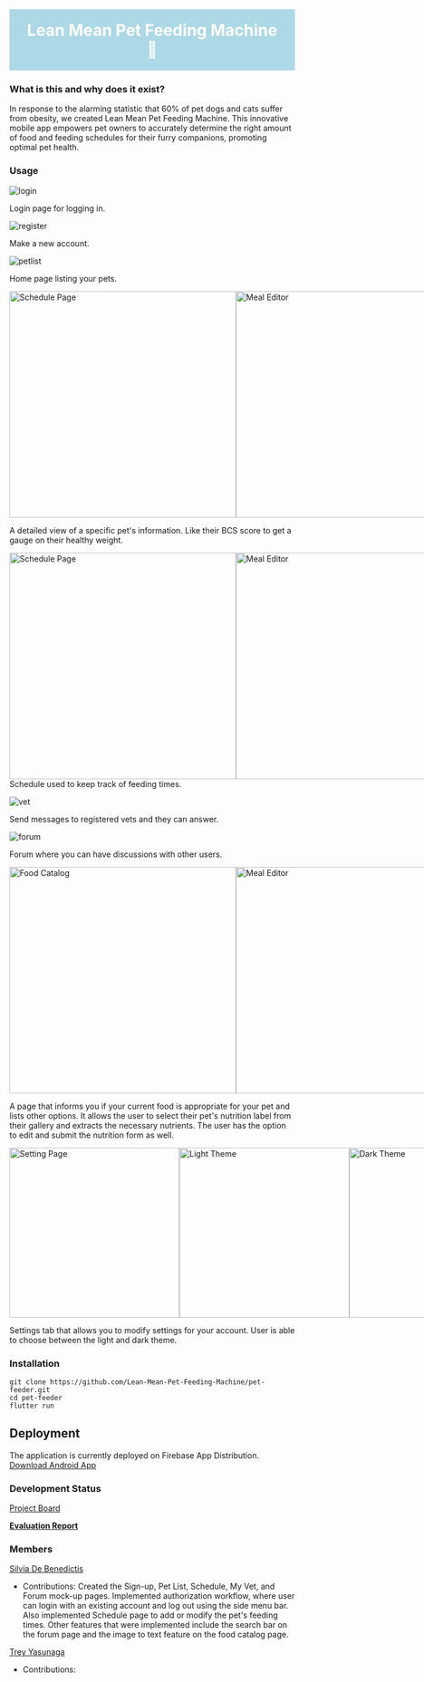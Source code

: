 <div style="background-color: #ADD8E6; color: white; padding: 20px; text-align: center;">
  <h1 style="display: inline;">Lean Mean Pet Feeding Machine 🐾 </h1>
</div>
  
### What is this and why does it exist?
In response to the alarming statistic that 60% of pet dogs and cats suffer from obesity, we created Lean Mean Pet Feeding Machine. This innovative mobile app empowers pet owners to accurately determine the right amount of food and feeding schedules for their furry companions, promoting optimal pet health.

### Usage
![login](/images/login.png)

Login page for logging in.

![register](/images/signup.png)

Make a new account.

![petlist](/images/new-petlist.png)

Home page listing your pets.

<div style="display: flex; justify-content: space-around;">
    <img src="/images/pet-info-pt1.png" alt="Schedule Page" style="width: 400px;">
    <img src="/images/pet-info-pt2.png" alt="Meal Editor" style="width: 400px;">
</div>

A detailed view of a specific pet's information. Like their BCS score to get a gauge on their healthy weight.

<div style="display: flex; justify-content: space-around;">
    <img src="/images/schedule-page.png" alt="Schedule Page" style="width: 400px;">
    <img src="/images/meal-editor.png" alt="Meal Editor" style="width: 400px;">
</div>
Schedule used to keep track of feeding times.

![vet](/images/vetchat.png)

Send messages to registered vets and they can answer.

![forum](/images/forum-page.png)

Forum where you can have discussions with other users.

<div style="display: flex; justify-content: space-around;">
    <img src="/images/image-selection.png" alt="Food Catalog" style="width: 400px;">
    <img src="/images/catalog-form.png" alt="Meal Editor" style="width: 400px;">
</div>

A page that informs you if your current food is appropriate for your pet and lists other options. It allows the user to select their pet's nutrition label from their gallery and extracts the necessary nutrients. The user has the option to edit and submit the nutrition form as well.

<div style="display: flex; justify-content: space-around;">
    <img src="/images/settings.png" alt="Setting Page" style="width: 300px;">
    <img src="/images/light-theme.png" alt="Light Theme" style="width: 300px;">
    <img src="/images/dark-theme.png" alt="Dark Theme" style="width: 300px;">
</div>

Settings tab that allows you to modify settings for your account. User is able to choose between the light and dark theme.


### Installation
```
git clone https://github.com/Lean-Mean-Pet-Feeding-Machine/pet-feeder.git
cd pet-feeder
flutter run
```
## Deployment
The application is currently deployed on Firebase App Distribution.
[Download Android App](https://appdistribution.firebase.google.com/testerapps/1:447694894462:android:771fcf5f47c2c25f556f2f/releases/3g7ga8a2g12e0?utm_source=firebase-console)

### Development Status
[Project Board](https://github.com/orgs/Lean-Mean-Pet-Feeding-Machine/projects/2)

[**Evaluation Report**](evaluation.md)

### Members
[Silvia De Benedictis](https://www.linkedin.com/in/silvia-debenedictis)
* Contributions: Created the Sign-up, Pet List, Schedule, My Vet, and Forum mock-up pages. Implemented authorization workflow, where user can login with an existing account and log out using the side menu bar. Also implemented Schedule page to add or modify the pet's feeding times. Other features that were implemented include the search bar on the forum page and the image to text feature on the food catalog page.

[Trey Yasunaga](https://github.com/yertsti)
* Contributions: